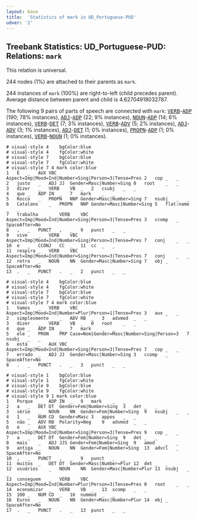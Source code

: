 ```yaml
---
layout: base
title:  'Statistics of mark in UD_Portuguese-PUD'
udver: '2'
---
```


## Treebank Statistics: UD_Portuguese-PUD: Relations: `mark`

This relation is universal.

244 nodes (1%) are attached to their parents as `mark`.

244 instances of `mark` (100%) are right-to-left (child precedes parent).
Average distance between parent and child is 4.62704918032787.

The following 9 pairs of parts of speech are connected with `mark`: <tt><a href="pt_pud-pos-VERB.html">VERB</a></tt>-<tt><a href="pt_pud-pos-ADP.html">ADP</a></tt> (190; 78% instances), <tt><a href="pt_pud-pos-ADJ.html">ADJ</a></tt>-<tt><a href="pt_pud-pos-ADP.html">ADP</a></tt> (22; 9% instances), <tt><a href="pt_pud-pos-NOUN.html">NOUN</a></tt>-<tt><a href="pt_pud-pos-ADP.html">ADP</a></tt> (14; 6% instances), <tt><a href="pt_pud-pos-VERB.html">VERB</a></tt>-<tt><a href="pt_pud-pos-DET.html">DET</a></tt> (7; 3% instances), <tt><a href="pt_pud-pos-VERB.html">VERB</a></tt>-<tt><a href="pt_pud-pos-ADV.html">ADV</a></tt> (5; 2% instances), <tt><a href="pt_pud-pos-ADJ.html">ADJ</a></tt>-<tt><a href="pt_pud-pos-ADV.html">ADV</a></tt> (3; 1% instances), <tt><a href="pt_pud-pos-ADJ.html">ADJ</a></tt>-<tt><a href="pt_pud-pos-DET.html">DET</a></tt> (1; 0% instances), <tt><a href="pt_pud-pos-PROPN.html">PROPN</a></tt>-<tt><a href="pt_pud-pos-ADP.html">ADP</a></tt> (1; 0% instances), <tt><a href="pt_pud-pos-VERB.html">VERB</a></tt>-<tt><a href="pt_pud-pos-NOUN.html">NOUN</a></tt> (1; 0% instances).


~~~ conllu
# visual-style 4	bgColor:blue
# visual-style 4	fgColor:white
# visual-style 7	bgColor:blue
# visual-style 7	fgColor:white
# visual-style 7 4 mark	color:blue
1	É	_	AUX	VBC	Aspect=Imp|Mood=Ind|Number=Sing|Person=3|Tense=Pres	2	cop	_	_
2	justo	_	ADJ	JJ	Gender=Masc|Number=Sing	0	root	_	_
3	dizer	_	VERB	VB	_	2	csubj	_	_
4	que	_	ADP	IN	_	7	mark	_	_
5	Rocco	_	PROPN	NNP	Gender=Masc|Number=Sing	7	nsubj	_	_
6	Catalano	_	PROPN	NNP	Gender=Masc|Number=Sing	5	flat:name	_	_
7	trabalha	_	VERB	VBC	Aspect=Imp|Mood=Ind|Number=Sing|Person=3|Tense=Pres	3	ccomp	_	SpaceAfter=No
8	,	_	PUNCT	,	_	9	punct	_	_
9	vive	_	VERB	VBC	Aspect=Imp|Mood=Ind|Number=Sing|Person=3|Tense=Pres	7	conj	_	_
10	e	_	CCONJ	CC	_	11	cc	_	_
11	respira	_	VERB	VBC	Aspect=Imp|Mood=Ind|Number=Sing|Person=3|Tense=Pres	7	conj	_	_
12	retro	_	NOUN	NN	Gender=Masc|Number=Sing	7	obj	_	SpaceAfter=No
13	.	_	PUNCT	.	_	2	punct	_	_

~~~


~~~ conllu
# visual-style 4	bgColor:blue
# visual-style 4	fgColor:white
# visual-style 7	bgColor:blue
# visual-style 7	fgColor:white
# visual-style 7 4 mark	color:blue
1	Vamos	_	VERB	VBC	Aspect=Imp|Mood=Ind|Number=Plur|Person=1|Tense=Pres	3	aux	_	_
2	simplesmente	_	ADV	RB	_	3	advmod	_	_
3	dizer	_	VERB	VB	_	0	root	_	_
4	que	_	ADP	IN	_	7	mark	_	_
5	ele	_	PRON	PRP	Case=Nom|Gender=Masc|Number=Sing|Person=3	7	nsubj	_	_
6	está	_	AUX	VBC	Aspect=Imp|Mood=Ind|Number=Sing|Person=3|Tense=Pres	7	cop	_	_
7	errado	_	ADJ	JJ	Gender=Masc|Number=Sing	3	ccomp	_	SpaceAfter=No
8	.	_	PUNCT	.	_	3	punct	_	_

~~~


~~~ conllu
# visual-style 1	bgColor:blue
# visual-style 1	fgColor:white
# visual-style 9	bgColor:blue
# visual-style 9	fgColor:white
# visual-style 9 1 mark	color:blue
1	Porque	_	ADP	IN	_	9	mark	_	_
2	a	_	DET	DT	Gender=Fem|Number=Sing	3	det	_	_
3	série	_	NOUN	NN	Gender=Fem|Number=Sing	9	nsubj	_	_
4	1	_	NUM	CD	Gender=Masc	3	appos	_	_
5	não	_	ADV	RB	Polarity=Neg	9	advmod	_	_
6	é	_	AUX	VBC	Aspect=Imp|Mood=Ind|Number=Sing|Person=3|Tense=Pres	9	cop	_	_
7	a	_	DET	DT	Gender=Fem|Number=Sing	9	det	_	_
8	mais	_	ADJ	JJS	Gender=Fem|Number=Sing	9	amod	_	_
9	antiga	_	NOUN	NN	Gender=Fem|Number=Sing	13	advcl	_	SpaceAfter=No
10	,	_	PUNCT	,	_	9	punct	_	_
11	muitos	_	DET	DT	Gender=Masc|Number=Plur	12	det	_	_
12	usuários	_	NOUN	NN	Gender=Masc|Number=Plur	13	nsubj	_	_
13	conseguem	_	VERB	VBC	Aspect=Imp|Mood=Ind|Number=Plur|Person=3|Tense=Pres	0	root	_	_
14	economizar	_	VERB	VB	_	13	xcomp	_	_
15	100	_	NUM	CD	_	16	nummod	_	_
16	Euros	_	NOUN	NN	Gender=Masc|Number=Plur	14	obj	_	SpaceAfter=No
17	.	_	PUNCT	.	_	13	punct	_	_

~~~


